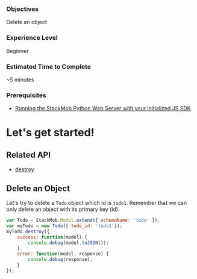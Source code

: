 <h3>Objectives</h3>
Delete an object

<h3>Experience Level</h3>
Beginner

<h3>Estimated Time to Complete</h3>
~5 minutes

<h3>Prerequisites</h3>

* <a href="https://dashboard.stackmob.com/sdks/js/config" target="_blank">Running the StackMob Python Web Server with your initialized JS SDK</a>

<h1>Let's get started!</h1>

<h2>Related API</h2>

* <a href="https://developer.stackmob.com/sdks/js/api#a-destroy" target="_blank">destroy</a>

<h2>Delete an Object</h2>

Let's try to delete a `Todo` object which id is `todo1`.
Remember that we can only delete an object with its primary key (id).

```js
var Todo = StackMob.Model.extend({ schemaName: 'todo' });
var myTodo = new Todo({ todo_id: 'todo1'});
myTodo.destroy({
	success: function(model) {
		console.debug(model.toJSON());
	},
	error: function(model, response) {
		console.debug(response);
	}
});
```